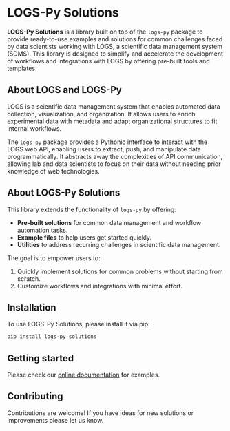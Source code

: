 # LOGS-Py Solutions

**LOGS-Py Solutions** is a library built on top of the `logs-py` package to provide ready-to-use examples and solutions for common challenges faced by data scientists working with LOGS, a scientific data management system (SDMS). This library is designed to simplify and accelerate the development of workflows and integrations with LOGS by offering pre-built tools and templates.

## About LOGS and LOGS-Py

LOGS is a scientific data management system that enables automated data collection, visualization, and organization. It allows users to enrich experimental data with metadata and adapt organizational structures to fit internal workflows.

The `logs-py` package provides a Pythonic interface to interact with the LOGS web API, enabling users to extract, push, and manipulate data programmatically. It abstracts away the complexities of API communication, allowing lab and data scientists to focus on their data without needing prior knowledge of web technologies.

## About LOGS-Py Solutions

This library extends the functionality of `logs-py` by offering:
- **Pre-built solutions** for common data management and workflow automation tasks.
- **Example files** to help users get started quickly.
- **Utilities** to address recurring challenges in scientific data management.

The goal is to empower users to:
1. Quickly implement solutions for common problems without starting from scratch.
2. Customize workflows and integrations with minimal effort.

## Installation

To use LOGS-Py Solutions, please install it via pip:

```bash
pip install logs-py-solutions
```

## Getting started

Please check our <a href="https://docs.logs-python.com">online documentation</a> for examples.

## Contributing
Contributions are welcome! If you have ideas for new solutions or improvements please let us know.
